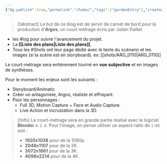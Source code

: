 ```yaml
---
{"dg-publish":true,"permalink":"/home/","tags":["gardenEntry"],"created":"2025-01-13","updated":"2025-01-15"}
---
```



>[!abstract] Le but de ce blog est de servir de carnet de bord pour la production d'***Argos***, un court métrage écris par Julien Paillet.
- les #log pour suivre l'avancement du projet.
- La **[[Liste des plans\|Liste des plans]]**.
- Tous les #Shots ont leur page dédié avec le texte du scénario et les images (si la scène est en storyboard). ex: [[shots/ARG_0110\|ARG_0110]]

Le court-métrage sera entièrement tourné en **vue subjective** et en images de synthèses.

Pour le moment les enjeux sont les suivants :
- Storyboard/Animatic
- Créer un antagoniste, Argos, réaliste et effrayant.
- Pour les personnages :
	- Full 3D, Motion Capture + Face et Audio Capture.
	- Live Action et incrustation dans la 3D.

>[!info] 
>Le court-métrage sera en grande partie réalisé avec le logiciel **Blender** `4.2.4`.
>Pour l'image, on pense utiliser un aspect-ratio de `1:85` soit :
> - **1920x1038** pour de la 1080p.
> - **2048x1107** pour de la 2K.
> - **3072x1661** pour de la 3K.
> - **4096x2214** pour de la 4K.

